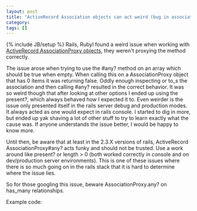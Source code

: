 ```yaml
---
layout: post
title: "ActiveRecord Association objects can act weird (bug in association#any?)"
category:
tags: []
---
```

{% include JB/setup %}
Rails, RubyI found a weird issue when working with <a href="http://apidock.com/rails/ActiveRecord/Associations/AssociationProxy">ActiveRecord AssociationProxy objects</a>, they weren't proxying the method correctly.

The issue arose when trying to use the #any? method on an array which should be true when empty. When calling this on a AssociationProxy object that has 0 items it was returning false. Oddly enough inspecting or to_s the association and then calling #any? resulted in the correct behavior. It was so weird though that after looking at other options I ended up using the present?, which always behaved how I expected it to. Even weirder is the issue only presented itself in the rails server debug and production modes. It always acted as one would expect in rails console. I started to dig in more, but ended up yak shaving a lot of other stuff to try to learn exactly what the cause was. If anyone understands the issue better, I would be happy to know more.

Until then, be aware that at least in the 2.3.X versions of rails, ActiveRecord AssociationProxy#any? acts funky and should not be trusted. Use a work around like present? or length > 0 (both worked correctly in console and on dev/production server environments). This is one of these issues where there is so much going on in the rails stack that it is hard to determine where the issue lies.

So for those googling this issue, beware AssociationProxy.any? on has_many relationships.

Example code:
<script src="https://gist.github.com/1250980.js?file=AR_bug.rb"></script>